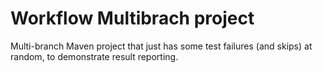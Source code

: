 # Workflow Multibrach project
Multi-branch Maven project that just has some test failures (and skips) at random, to demonstrate result reporting.
